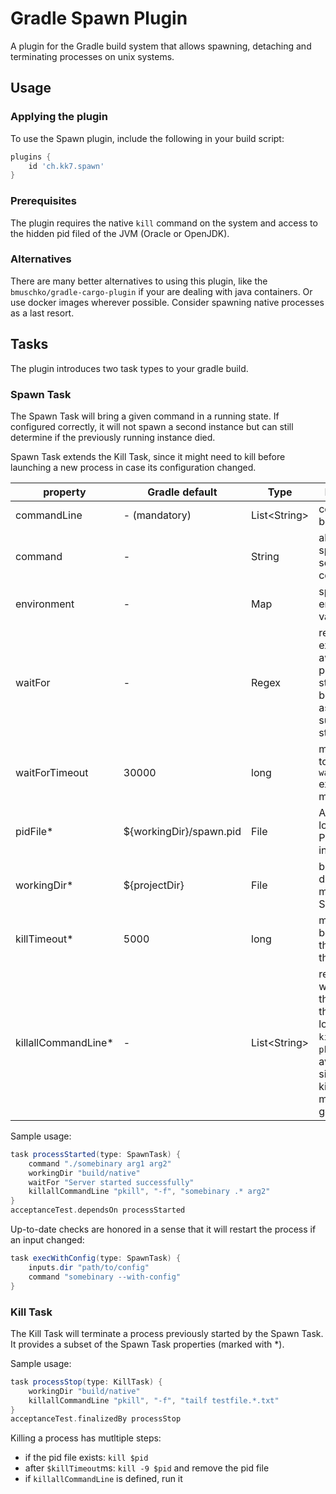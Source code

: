 # Gradle Spawn Plugin
A plugin for the Gradle build system that allows spawning, detaching and terminating processes on unix systems.

## Usage

### Applying the plugin
To use the Spawn plugin, include the following in your build script:
```groovy
plugins {
    id 'ch.kk7.spawn'
}
```

### Prerequisites
The plugin requires the native `kill` command on the system and access to the hidden pid filed of the JVM (Oracle or OpenJDK).

### Alternatives
There are many better alternatives to using this plugin, like the `bmuschko/gradle-cargo-plugin` if your are dealing 
with java containers. Or use docker images wherever possible. Consider spawning native processes as a last resort.

## Tasks
The plugin introduces two task types to your gradle build.

### Spawn Task
The Spawn Task will bring a given command in a running state. If configured correctly, it will not spawn a second instance but can
still determine if the previously running instance died.

Spawn Task extends the Kill Task, since it might need to kill before launching a new process in case its configuration changed.

property    | Gradle default          | Type   | Description
------------|-------------------------|--------|-----------
commandLine | - (mandatory)           | List\<String> | command to be spawned
command     | -                       | String | alternative: space separated command
environment | -                       | Map    | special environment variables
waitFor     | -                       | Regex  | regular expression to await on the processes stdout/stderr before assuming it is successfully started
waitForTimeout | 30000                | long   | milliseconds to wait for the `waitFor` expression at most
pidFile*       | ${workingDir}/spawn.pid | File | Alternate location of PID (and instance) file
workingDir*    | ${projectDir}           | File | base directory, mostly used in Spawn Task
killTimeout*   | 5000                    | long | milliseconds before killing the process the hard way
killallCommandLine* | -                  | List\<String> | recommended way of killing the process if the PID was lost (like `killall` or `pkill`). Try to avoid sideffects as killall java might not be a good idea.

Sample usage:
```groovy
task processStarted(type: SpawnTask) {
	command "./somebinary arg1 arg2"
	workingDir "build/native"
	waitFor "Server started successfully"
	killallCommandLine "pkill", "-f", "somebinary .* arg2"
}
acceptanceTest.dependsOn processStarted
```

Up-to-date checks are honored in a sense that it will restart the process if an input changed:
```groovy
task execWithConfig(type: SpawnTask) {
    inputs.dir "path/to/config"
    command "somebinary --with-config"
}
```

### Kill Task
The Kill Task will terminate a process previously started by the Spawn Task. It provides a subset of the Spawn Task properties 
(marked with *).

Sample usage:
```groovy
task processStop(type: KillTask) {
	workingDir "build/native"
	killallCommandLine "pkill", "-f", "tailf testfile.*.txt"
}
acceptanceTest.finalizedBy processStop
```

Killing a process has mutltiple steps:
 * if the pid file exists: `kill $pid`
 * after `$killTimeout`ms: `kill -9 $pid` and remove the pid file
 * if `killallCommandLine` is defined, run it
